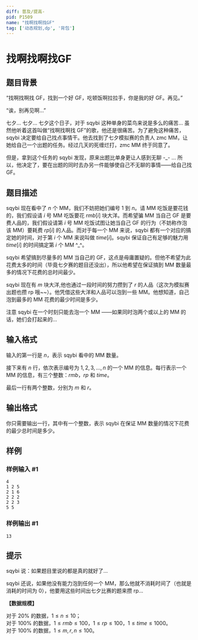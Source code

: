```yaml
---
diff: 普及/提高-
pid: P1509
name: "找啊找啊找GF"
tag: ['动态规划,dp', '背包']
---
```

# 找啊找啊找GF
## 题目背景

“找啊找啊找 GF，找到一个好 GF，吃顿饭啊拉拉手，你是我的好 GF。再见。”

“诶，别再见啊…”

七夕… 七夕… 七夕这个日子，对于 sqybi 这种单身的菜鸟来说是多么的痛苦… 虽然他听着这首叫做“找啊找啊找 GF”的歌，他还是很痛苦。为了避免这种痛苦，sqybi 决定要给自己找点事情干。他去找到了七夕模拟赛的负责人 zmc MM，让她给自己一个出题的任务。经过几天的死缠烂打，zmc MM 终于同意了。

但是，拿到这个任务的 sqybi 发现，原来出题比单身更让人感到无聊 -\_- … 所以，他决定了，要在出题的同时去办另一件能够使自己不无聊的事情——给自己找 GF。
## 题目描述

sqybi 现在看中了 $n$ 个 MM，我们不妨把她们编号 $1$ 到 $n$。请 MM 吃饭是要花钱的，我们假设请 $i$ 号 MM 吃饭要花 $rmb[i]$ 块大洋。而希望骗 MM 当自己 GF 是要费人品的，我们假设请第 $i$ 号 MM 吃饭试图让她当自己 GF 的行为（不妨称作泡该 MM）要耗费 $rp[i]$ 的人品。而对于每一个 MM 来说，sqybi 都有一个对应的搞定她的时间，对于第 $i$ 个 MM 来说叫做 $time[i]$。sqybi 保证自己有足够的魅力用 $time[i]$ 的时间搞定第 $i$ 个 MM ^\_^。

sqybi 希望搞到尽量多的 MM 当自己的 GF，这点是毋庸置疑的。但他不希望为此花费太多的时间（毕竟七夕赛的题目还没出），所以他希望在保证搞到 MM 数量最多的情况下花费的总时间最少。

sqybi 现在有 $m$ 块大洋,他也通过一段时间的努力攒到了 $r$ 的人品（这次为模拟赛出题也攒 rp 哦\~\~）。他凭借这些大洋和人品可以泡到一些 MM。他想知道，自己泡到最多的 MM 花费的最少时间是多少。

注意 sqybi 在一个时刻只能去泡一个 MM ——如果同时泡两个或以上的 MM 的话，她们会打起来的…
## 输入格式

输入的第一行是 $n$，表示 sqybi 看中的 MM 数量。

接下来有 $n$ 行，依次表示编号为 $1, 2, 3, \ldots , n$ 的一个 MM 的信息。每行表示一个 MM 的信息，有三个整数：$rmb$，$rp$ 和 $time$。

最后一行有两个整数，分别为 $m$ 和 $r$。
## 输出格式

你只需要输出一行，其中有一个整数，表示 sqybi 在保证 MM 数量的情况下花费的最少总时间是多少。
## 样例

### 样例输入 #1
```
4
1 2 5
2 1 6
2 2 2
2 2 3
5 5

```
### 样例输出 #1
```
13
```
## 提示

sqybi 说：如果题目里说的都是真的就好了…

sqybi 还说，如果他没有能力泡到任何一个 MM，那么他就不消耗时间了（也就是消耗的时间为 $0$），他要用这些时间出七夕比赛的题来攒 rp…

**【数据规模】**

对于 $20 \%$ 的数据，$1 \le n \le 10$；  
对于 $100 \%$ 的数据，$1 \le rmb \le 100$，$1 \le rp \le 100$，$1 \le time \le 1000$。  
对于 $100 \%$ 的数据，$1 \le m, r, n \le 100$。
